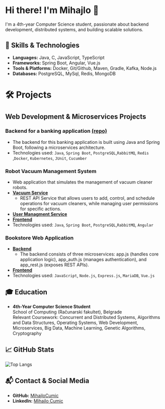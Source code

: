 # Hi there! I'm Mihajlo 👋

 I'm a 4th-year Computer Science student, passionate about backend development, distributed systems, and building scalable solutions.

## 🚀 Skills & Technologies
- **Languages:** Java, C, JavaScript, TypeScript
- **Frameworks:** Spring Boot, Angular, Vue.js
- **Tools & Platforms:** Docker, Git/Github, Maven, Gradle, Kafka, Node.js
- **Databases:** PostgreSQL, MySql, Redis, MongoDB

# 🛠️ Projects

## Web Development & Microservices Projects
### Backend for a banking application [(repo)](https://github.com/MihajloCumic/Banka-2-Backend)
- The backend for this banking application is built using Java and Spring Boot, following a microservices architecture.
- Technologies used: `Java`, `Spring Boot`, `PostgreSQL`,`RabbitMQ`, `Redis` ,`Docker`, `Kubernetes`, `JUnit`, `Cucumber` 
### Robot Vacuum Management System
- Web application that simulates the management of vacuum cleaner robots.
- [**Vacuum Service**](https://github.com/MihajloCumic/Vacuum-Service)
   - REST API Service that allows users to add, control, and schedule operations for vacuum cleaners, while managing user permissions for specific actions.   
- [**User Managment Service**](https://github.com/MihajloCumic/User-Managment-System)
- [**Frontend**](https://github.com/MihajloCumic/Vacuum-Service-Frontend)
- Technologies used: `Java`, `Spring Boot`, `PostgreSQL`,`RabbitMQ`, `Angular`
### Bookstore Web Application
- [**Backend**](https://github.com/MihajloCumic/BookstoreBackend)
   - The backend consists of three microservices: app.js (handles core application logic), app_auth.js (manages authentication), and app_rest.js (exposes REST APIs).
- [**Frontend**](https://github.com/MihajloCumic/bookstore_vue_frontend)
- Technologies used: `JavaScript`, `Node.js`, `Express.js`, `MariaDB`, `Vue.js` 

## 🎓 Education
- **4th-Year Computer Science Student**  
  School of Computing (Računarski fakultet), Belgrade  
    Relevant Coursework: Concurrent and Distributed Systems, Algorithms and Data Structures, Operating Systems, Web Development, Microservices, Big Data, Machine Learning, Genetic Algorithms, Cryptography

## 📈 GitHub Stats
![Top Langs](https://github-readme-stats.vercel.app/api/top-langs/?username=MihajloCumic&layout=compact&langs_count=8&theme=dark)

## 📬 Contact & Social Media
- **GitHub:** [MihajloCumic](https://github.com/MihajloCumic)
- **LinkedIn:** [Mihajlo Cumic](https://linkedin.com/in/mihajlocumic)


